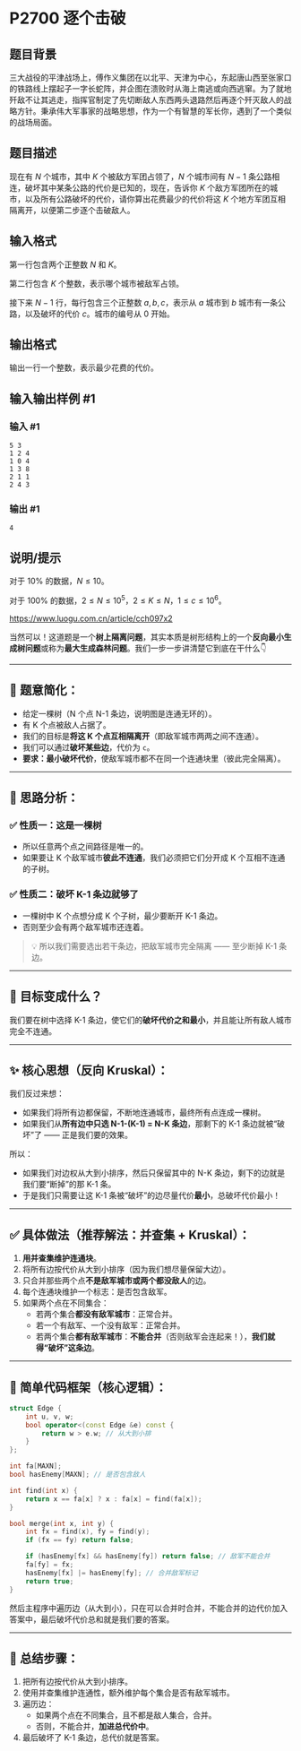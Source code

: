 # P2700 逐个击破

## 题目背景

三大战役的平津战场上，傅作义集团在以北平、天津为中心，东起唐山西至张家口的铁路线上摆起子一字长蛇阵，并企图在溃败时从海上南逃或向西逃窜。为了就地歼敌不让其逃走，指挥官制定了先切断敌人东西两头退路然后再逐个歼灭敌人的战略方针。秉承伟大军事家的战略思想，作为一个有智慧的军长你，遇到了一个类似的战场局面。

## 题目描述

现在有 $N$ 个城市，其中 $K$ 个被敌方军团占领了，$N$ 个城市间有 $N-1$ 条公路相连，破坏其中某条公路的代价是已知的，现在，告诉你 $K$ 个敌方军团所在的城市，以及所有公路破坏的代价，请你算出花费最少的代价将这 $K$ 个地方军团互相隔离开，以便第二步逐个击破敌人。

## 输入格式

第一行包含两个正整数 $N$ 和 $K$。

第二行包含 $K$ 个整数，表示哪个城市被敌军占领。

接下来 $N-1$ 行，每行包含三个正整数 $a,b,c$，表示从 $a$ 城市到 $b$ 城市有一条公路，以及破坏的代价 $c$。城市的编号从 $0$ 开始。

## 输出格式

输出一行一个整数，表示最少花费的代价。

## 输入输出样例 #1

### 输入 #1

```
5 3
1 2 4
1 0 4
1 3 8
2 1 1
2 4 3
```

### 输出 #1

```
4
```

## 说明/提示

对于 $10\%$ 的数据，$N\le 10$。

对于 $100\%$ 的数据，$2\le N\le10^5$，$2\le K\le N$，$1\le c\le 10^6$。





https://www.luogu.com.cn/article/cch097x2




当然可以！这道题是一个**树上隔离问题**，其实本质是树形结构上的一个**反向最小生成树问题**或称为**最大生成森林问题**。我们一步一步讲清楚它到底在干什么👇

---

## 🧭 题意简化：

- 给定一棵树（N 个点 N-1 条边，说明图是连通无环的）。
- 有 K 个点被敌人占据了。
- 我们的目标是**将这 K 个点互相隔离开**（即敌军城市两两之间不连通）。
- 我们可以通过**破坏某些边**，代价为 `c`。
- **要求：最小破坏代价**，使敌军城市都不在同一个连通块里（彼此完全隔离）。

---

## 🧠 思路分析：

### ✅ 性质一：这是一棵树
- 所以任意两个点之间路径是唯一的。
- 如果要让 K 个敌军城市**彼此不连通**，我们必须把它们分开成 K 个互相不连通的子树。

### ✅ 性质二：破坏 K-1 条边就够了
- 一棵树中 K 个点想分成 K 个子树，最少要断开 K-1 条边。
- 否则至少会有两个敌军城市还连着。

> 💡 所以我们需要选出若干条边，把敌军城市完全隔离 —— 至少断掉 K-1 条边。

---

## 🎯 目标变成什么？

我们要在树中选择 K-1 条边，使它们的**破坏代价之和最小**，并且能让所有敌人城市完全不连通。

---

## ✨ 核心思想（反向 Kruskal）：

我们反过来想：  
- 如果我们将所有边都保留，不断地连通城市，最终所有点连成一棵树。
- 如果我们从**所有边中只选 N-1-(K-1) = N-K 条边**，那剩下的 K-1 条边就被“破坏”了 —— 正是我们要的效果。

所以：
- 如果我们对边权从大到小排序，然后只保留其中的 N-K 条边，剩下的边就是我们要“断掉”的那 K-1 条。
- 于是我们只需要让这 K-1 条被“破坏”的边尽量代价**最小**，总破坏代价最小！

---

## ✅ 具体做法（推荐解法：**并查集 + Kruskal**）：

1. **用并查集维护连通块**。
2. 将所有边按代价从大到小排序（因为我们想尽量保留大边）。
3. 只合并那些两个点**不是敌军城市或两个都没敌人**的边。
4. 每个连通块维护一个标志：是否包含敌军。
5. 如果两个点在不同集合：
   - 若两个集合**都没有敌军城市**：正常合并。
   - 若一个有敌军、一个没有敌军：正常合并。
   - 若两个集合**都有敌军城市**：**不能合并**（否则敌军会连起来！），**我们就得“破坏”这条边**。

---

## 🔨 简单代码框架（核心逻辑）：

```cpp
struct Edge {
    int u, v, w;
    bool operator<(const Edge &e) const {
        return w > e.w; // 从大到小排
    }
};

int fa[MAXN];
bool hasEnemy[MAXN]; // 是否包含敌人

int find(int x) {
    return x == fa[x] ? x : fa[x] = find(fa[x]);
}

bool merge(int x, int y) {
    int fx = find(x), fy = find(y);
    if (fx == fy) return false;

    if (hasEnemy[fx] && hasEnemy[fy]) return false; // 敌军不能合并
    fa[fy] = fx;
    hasEnemy[fx] |= hasEnemy[fy]; // 合并敌军标记
    return true;
}
```

然后主程序中遍历边（从大到小），只在可以合并时合并，不能合并的边代价加入答案中，最后破坏代价总和就是我们要的答案。

---

## 📌 总结步骤：

1. 把所有边按代价从大到小排序。
2. 使用并查集维护连通性，额外维护每个集合是否有敌军城市。
3. 遍历边：
   - 如果两个点在不同集合，且不都是敌人集合，合并。
   - 否则，不能合并，**加进总代价中**。
4. 最后破坏了 K-1 条边，总代价就是答案。
